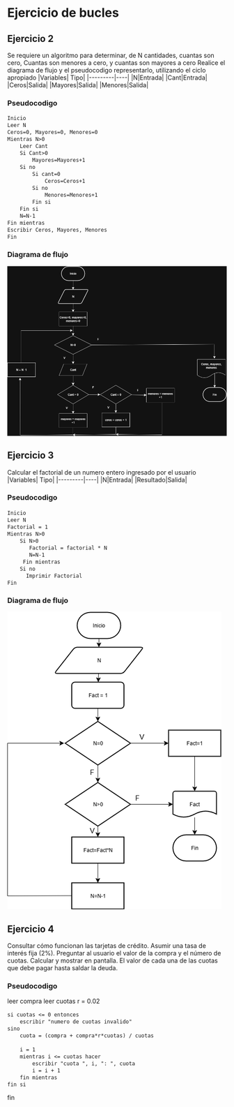 # Ejercicio de bucles

## Ejercicio 2
Se requiere un algoritmo para determinar, de N cantidades, cuantas son cero, Cuantas son menores a cero, y cuantas son mayores a cero
Realice el diagrama de flujo y el pseudocodigo representarlo, utilizando el ciclo apropiado
|Variables| Tipo|
|---------|----|
|N|Entrada|
|Cant|Entrada|
|Ceros|Salida|
|Mayores|Salida|
|Menores|Salida|
### Pseudocodigo
```
Inicio
Leer N 
Ceros=0, Mayores=0, Menores=0
Mientras N>0
    Leer Cant
    Si Cant>0
        Mayores=Mayores+1
    Si no
        Si cant=0
            Ceros=Ceros+1
        Si no 
            Menores=Menores+1
        Fin si
    Fin si
    N=N-1
Fin mientras
Escribir Ceros, Mayores, Menores
Fin
```

### Diagrama de flujo
![Diagrama](imagen.png)
         
## Ejercicio 3
Calcular el factorial de un numero entero ingresado por el usuario
|Variables| Tipo|
|---------|----|
|N|Entrada|
|Resultado|Salida|

### Pseudocodigo
```
Inicio
Leer N
Factorial = 1
Mientras N>0
    Si N>0
       Factorial = factorial * N
       N=N-1
     Fin mientras
    Si no
      Imprimir Factorial
Fin
```

### Diagrama de flujo
![Diagrama](Factorial.drawio.png)

## Ejercicio 4
Consultar cómo funcionan las tarjetas de crédito. Asumir una tasa de interés fija (2%). Preguntar al usuario el valor de la compra y el número de cuotas. Calcular y mostrar en pantalla. El valor de cada una de las cuotas que debe pagar hasta saldar la deuda. 

### Pseudocodigo
leer compra
    leer cuotas
    r = 0.02

    si cuotas <= 0 entonces
        escribir "numero de cuotas invalido"
    sino
        cuota = (compra + compra*r*cuotas) / cuotas

        i = 1
        mientras i <= cuotas hacer
            escribir "cuota ", i, ": ", cuota
            i = i + 1
        fin mientras
    fin si
fin


